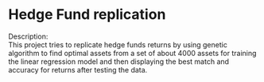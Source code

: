 # Hedge Fund replication
Description:<br/>
This project tries to replicate hedge funds returns by using genetic algorithm to find optimal assets from a set of about 4000 assets for training the linear regression model and then displaying the best match and accuracy for returns after testing the data.
